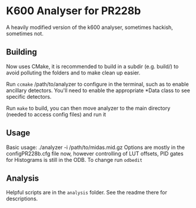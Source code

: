 K600 Analyser for PR228b
==========================

A heavily modified version of the k600 analyser, sometimes hackish, sometimes not.

Building
--------
Now uses CMake, it is recommended to build in a subdir (e.g. build/) to avoid
polluting the folders and to make clean up easier.

Run `ccmake` /path/to/analyzer to configure in the terminal, such as to
enable ancillary detectors. You'll need to enable the appropriate \*Data
class to see specific detectors.

Run `make` to build, you can then move analyzer to the main directory
(needed to access config files) and run it

Usage
-----
Basic usage: ./analyzer -i /path/to/midas.mid.gz
Options are mostly in the configPR228b.cfg file now, however controlling
of LUT offsets, PID gates for Histograms is still in the ODB. To change
run `odbedit`

Analysis
--------
Helpful scripts are in the `analysis` folder. See the readme there for
descriptions.

